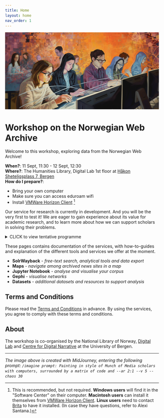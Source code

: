 ```yaml
---
title: Home
layout: home
nav_order: 1
---
```


![Painting in style of Munch of Media scholars with computers. Generated with MidJourney.](./docs/images/MidJourney_painting_in_style_of_Munch_of_Media_scholars_with_computers.png)


# Workshop on the Norwegian Web Archive
Welcome to this workshop, exploring data from the Norwegian Web Archive!

**When?**: 11 Sept, 11:30 - 12 Sept, 12:30<br>
**Where?**: The Humanities Library, Digital Lab 1st floor at [Håkon Sheteligsplass 7, Bergen](https://www.google.com/maps/search/?api=1&query=H%C3%A5kon+Sheteligsplass+7+Bergen)<br>
**How do I prepare?**:
- Bring your own computer
- Make sure you can access eduroam wifi
- Install [VMWare Horizon Client](https://www.vmware.com/go/viewclients) [^1] <br>

Our service for research is currently in development. And you will be the very first to test it! We are eager to gain experience about its value for academic research, and to learn more about how we can support scholars in solving their problems.

<details>
    <summary>CLICK to view tentative programme</summary>
    <ul>
        <b>MONDAY 11 SEPT</b>
        <li>11:30 - 12:30: Talk: "Researching the Norwegian Web Archive: Opportunities and Challenges"</li>
        <li>12:30 - 13:15: Lunch</li>
        <li>13:15 - 13:45: Introduction to the services</li>
        <li>13:45 - 15:45: Hands-on exploration</li>
        <li>18:30: Dinner at <a href="https://www.google.com/maps/search/?api=1&query=Vaskerelven+8+Bergen">Kulturhuset</a></li>
        <br>
        <b>TUESDAY 12 SEPT</b>
        <li>09:00 - 09:30: Introduction to NWA's Jupyter notebooks</li>
        <li>09:30 - 11:30: Hands-on exploration</li>
        <li>11:30 - 11:45: Break</li>
        <li>11:45 - 12:30: Wrap-up and discussion</li>
    </ul>
</details>

These pages contains documentation of the services, with how-to-guides and explanation of the different tools and services we offer at the moment.
- **SolrWayback** - *free-text search, analytical tools and data export*
- **Maps** - *navigate among archived news sites in a map*
- **Jupyter Notebook** - *analyse and visualise your corpus*
- **Gephi** - *visualise networks*
- **Datasets** - *additional datasets and resources to support analysis*

## Terms and Conditions
Please read the [Terms and Conditions](./docs/terms-conditions.md) in advance.
By using the services, you agree to comply with these terms and conditions.

## About
The workshop is co-organised by the National Library of Norway, [Digital Lab](https://www.uib.no/en/digitallab) and [Centre for Digital Narrative](https://www.uib.no/cdn) at the University of Bergen.

----

[^1]: This is recommended, but not required. **Windows users** will find it in the "Software Center" on their computer. **Macintosh users** can install it themselves from [VMWare Horizon Client](https://www.vmware.com/go/viewclients). **Linux users** need to contact [Brita](https://www.uib.no/foransatte/78177/brita-hjelper-deg) to have it installed. (In case they have questions, refer to Alexi Santana.)

*The image above is created with MidJourney, entering the following prompt: `/imagine prompt: Painting in style of Munch of Media scholars with computers, surrounded by a matrix of code and --ar 2:1 --v 5 --chaos 30`*